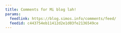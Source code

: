 ```yaml
---
title: Comments for Mi blog lah!
params:
  feedlink: https://blog.simos.info/comments/feed/
  feedid: c443754eb11412d2e1d03fe2136549ce
---
```

